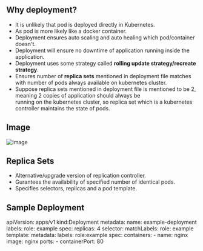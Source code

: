 **Why deployment?**
-------------------
- It is unlikely that pod is deployed directly in Kubernetes.
- As pod is more likely like a docker container.
- Deployment ensures auto scaling and auto healing which pod/container doesn't.
- Deployment will ensure no downtime of application running inside the application.
- Deployment uses some strategy called **rolling update strategy/recreate strategy**.
- Ensures number of **replica sets** mentioned in deployment file matches with number of pods always available on kubernetes cluster.
- Suppose replica sets mentioned in deployment file is mentioned to be 2, meaning 2 copies of application should always be  
  running on the kubernetes cluster, so replica set which is a kubernetes controller maintains the state of pods.

**Image**
----------
![image](https://github.com/prachikapoor3009/kubernetes/assets/66333390/c9abc4d8-5a32-4f7b-a103-dd62ee2e3262)

**Replica Sets**
-----------------
- Alternative/upgrade version of replication controller.
- Gurantees the availability of specified number of identical pods.
- Specifies selectors, replicas and a pod template.

**Sample Deployment**
---------------------
apiVersion: apps/v1
kind:Deployment
metadata:
  name: example-deployment
  labels:
    role: example
spec:
replicas: 4
  selector:
    matchLabels:
      role: example
  template: 
    metadata: 
      labels: 
        role:example
    spec:
      containers:
      - name: nginx
        image: nginx
        ports:
        - containerPort: 80
    



